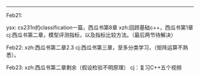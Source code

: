 ***

Feb21:

ysx: cs231n的classification一篇，西瓜书第8章
xzh:回顾基础c++，西瓜书第1章
cj:西瓜书第二章，模型评测指标，以及指标比较方法。（最后两节待解决）

Feb22:
xzh:西瓜书第二章2.3
cj:西瓜书第三章，至多分类学习，（矩阵运算不熟悉）。

Feb23:
xzh:西瓜书第二章剩余（假设检验不明原理）
cj：复习C++五个视频

